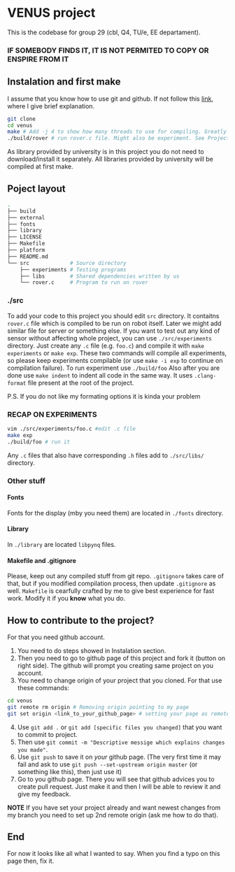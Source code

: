 # VENUS project

This is the codebase for group 29 (cbl, Q4, TU/e, EE departament). 
### **IF SOMEBODY FINDS IT, IT IS NOT PERMITED TO COPY OR ENSPIRE FROM IT**
## Instalation and first make
I assume that you know how to use git and github. If not follow this [link](./README.md#how-to-contribute-to-the-project), where I give brief explanation.
```bash
git clone 
cd venus
make # Add -j 4 to show how many threads to use for compiling. Greatly speeds up process
./build/rover # run rover.c file. Might also be experiment. See Project layout for more infomation
```
As library provided by university is in this project you do not need to download/install it separately. All libraries provided by university will be compiled at first make.
## Poject layout
```bash
.
├── build
├── external
├── fonts
├── library
├── LICENSE
├── Makefile
├── platform
├── README.md
└── src             # Source directory
    ├── experiments # Testing programs
    ├── libs        # Shared dependencies written by us
    └── rover.c     # Program to run on rover
```
### ./src
To add your code to this project you should edit `src` directory. It contaitns `rover.c` file which is compiled to be run on robot itself. Later we might add similar file for server or something else.
If you want to test out any kind of sensor without affecting whole project, you can use `./src/experiments` directory. Just create any `.c` file (e.g. `foo.c`) and compile it with `make experiments` or `make exp`. These two commands will compile all experiments, so please keep experiments compilable (or use `make -i exp` to continue on compilation failure). To run experiment use `./build/foo`
Also after you are done use `make indent` to indent all code in the same way. It uses `.clang-format` file present at the root of the project.

P.S. If you do not like my formating options it is kinda your problem

### RECAP ON EXPERIMENTS
```bash
vim ./src/experiments/foo.c #edit .c file
make exp
./build/foo # run it
```
Any `.c` files that also have corresponding `.h` files add to `./src/libs/` directory.

### Other stuff
#### Fonts
Fonts for the display (mby you need them) are located in `./fonts` directory.
#### Library
In `./library` are located `libpynq` files.
#### Makefile and .gitignore
Please, keep out any compiled stuff from git repo. `.gitignore` takes care of that, but if you modified compilation process, then update `.gitignore` as well.
`Makefile` is cearfully crafted by me to give best experience for fast work. Modify it if you **know** what you do.
## How to contribute to the project?
For that you need github account.
 1. You need to do steps showed in Instalation section.
 1. Then you need to go to github page of this project and fork it (button on right side). The github will prompt you creating same project on you account.
 1. You need to change origin of your project that you cloned. For that use these commands:
 ```bash
 cd venus
 git remote rm origin # Removing origin pointing to my page
 git set origin <link_to_your_github_page> # setting your page as remote origin
 ```
 4. Use `git add .` or `git add [specific files you changed]` that you want to commit to project.
 1. Then use `git commit -m "Descriptive messige which explains changes you made"`.
 1. Use `git push` to save it on *your* github page. (The very first time it may fail and ask to use `git push --set-upstream origin master` (or something like this), then just use it)
 1. Go to you github page. There you will see that github advices you to create pull request. Just make it and then I will be able to review it and give my feedback.

**NOTE**
If you have set your project already and want newest changes from my branch you need to set up 2nd remote origin (ask me how to do that).

## End
For now it looks like all what I wanted to say. When you find a typo on this page then, fix it.
